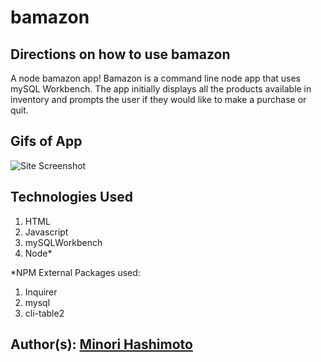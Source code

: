 # bamazon

## Directions on how to use bamazon
A node bamazon app! Bamazon is a command line node app that uses mySQL Workbench. The app initially displays all the products available in inventory and prompts the user if they would like to make a purchase or quit. 

## Gifs of App
![Site Screenshot](assets/customerView.gif)

## Technologies Used
1. HTML 
2. Javascript
3. mySQLWorkbench
4. Node*

*NPM External Packages used: 
1. Inquirer
2. mysql
3. cli-table2

## Author(s): [Minori Hashimoto](https://github.com/minori-fh)